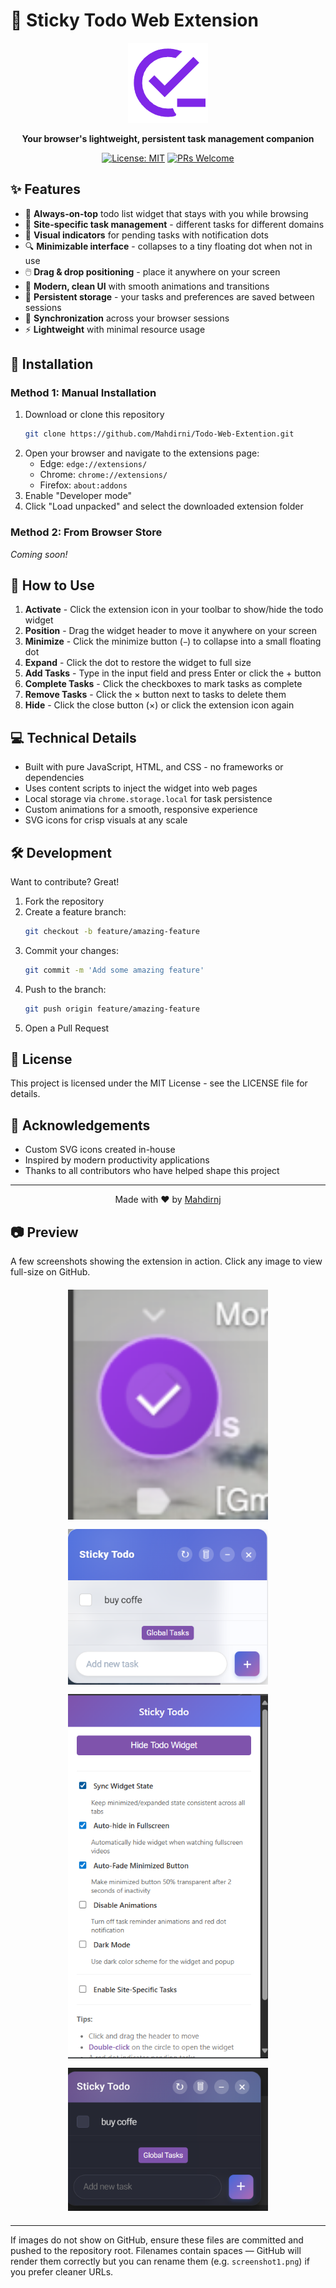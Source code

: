 # 📝 Sticky Todo Web Extension

<div align="center">
  
  ![Sticky Todo](icons/icon128.png)
  
  **Your browser's lightweight, persistent task management companion**
  
  [![License: MIT](https://img.shields.io/badge/License-MIT-blue.svg)](https://opensource.org/licenses/MIT)
  [![PRs Welcome](https://img.shields.io/badge/PRs-welcome-brightgreen.svg)](https://github.com/Mahdirni/Todo-Web-Extention/pulls)
  
</div>

## ✨ Features

- 📌 **Always-on-top** todo list widget that stays with you while browsing
- 🔄 **Site-specific task management** - different tasks for different domains
- 🔴 **Visual indicators** for pending tasks with notification dots
- 🔍 **Minimizable interface** - collapses to a tiny floating dot when not in use
- 🖱️ **Drag & drop positioning** - place it anywhere on your screen
- 🎨 **Modern, clean UI** with smooth animations and transitions
- 💾 **Persistent storage** - your tasks and preferences are saved between sessions
- 🔄 **Synchronization** across your browser sessions
- ⚡ **Lightweight** with minimal resource usage

## 🚀 Installation

### Method 1: Manual Installation
1. Download or clone this repository
   ```bash
   git clone https://github.com/Mahdirni/Todo-Web-Extention.git
   ```
2. Open your browser and navigate to the extensions page:
   - Edge: `edge://extensions/`
   - Chrome: `chrome://extensions/`
   - Firefox: `about:addons`
3. Enable "Developer mode"
4. Click "Load unpacked" and select the downloaded extension folder

### Method 2: From Browser Store
*Coming soon!*

## 🔧 How to Use

1. **Activate** - Click the extension icon in your toolbar to show/hide the todo widget
2. **Position** - Drag the widget header to move it anywhere on your screen
3. **Minimize** - Click the minimize button (`−`) to collapse into a small floating dot
4. **Expand** - Click the dot to restore the widget to full size
5. **Add Tasks** - Type in the input field and press Enter or click the + button
6. **Complete Tasks** - Click the checkboxes to mark tasks as complete
7. **Remove Tasks** - Click the × button next to tasks to delete them
8. **Hide** - Click the close button (×) or click the extension icon again

## 💻 Technical Details

- Built with pure JavaScript, HTML, and CSS - no frameworks or dependencies
- Uses content scripts to inject the widget into web pages
- Local storage via `chrome.storage.local` for task persistence
- Custom animations for a smooth, responsive experience
- SVG icons for crisp visuals at any scale

## 🛠️ Development

Want to contribute? Great!

1. Fork the repository
2. Create a feature branch:
   ```bash
   git checkout -b feature/amazing-feature
   ```
3. Commit your changes:
   ```bash
   git commit -m 'Add some amazing feature'
   ```
4. Push to the branch:
   ```bash
   git push origin feature/amazing-feature
   ```
5. Open a Pull Request

## 📝 License

This project is licensed under the MIT License - see the LICENSE file for details.

## 🙏 Acknowledgements

- Custom SVG icons created in-house
- Inspired by modern productivity applications
- Thanks to all contributors who have helped shape this project

---

<div align="center">
  Made with ❤️ by <a href="https://github.com/Mahdirnj">Mahdirnj</a>
</div>

## 📷 Preview

A few screenshots showing the extension in action. Click any image to view full-size on GitHub.

<div align="center">
   <a href="./Screenshot 2025-09-16 122913.png"><img src="./Screenshot 2025-09-16 122913.png" alt="Screenshot - main view" width="320" style="margin:6px;"/></a>
   <a href="./Screenshot 2025-09-16 123020.png"><img src="./Screenshot 2025-09-16 123020.png" alt="Screenshot - minimized dot" width="320" style="margin:6px;"/></a>
   <a href="./Screenshot 2025-09-16 123039.png"><img src="./Screenshot 2025-09-16 123039.png" alt="Screenshot - add task" width="320" style="margin:6px;"/></a>
   <a href="./Screenshot 2025-09-16 123053.png"><img src="./Screenshot 2025-09-16 123053.png" alt="Screenshot - settings" width="320" style="margin:6px;"/></a>
</div>

---

If images do not show on GitHub, ensure these files are committed and pushed to the repository root. Filenames contain spaces — GitHub will render them correctly but you can rename them (e.g. `screenshot1.png`) if you prefer cleaner URLs.
